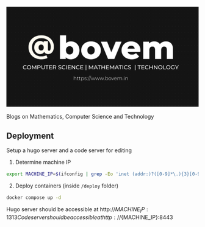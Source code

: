 ![Blog Cover Image](./static/bovem-cover.png)

Blogs on Mathematics, Computer Science and Technology

## Deployment
Setup a hugo server and a code server for editing

1. Determine machine IP
```bash
export MACHINE_IP=$(ifconfig | grep -Eo 'inet (addr:)?([0-9]*\.){3}[0-9]*' | grep -Eo '([0-9]*\.){3}[0-9]*' | grep -v '127.0.0.1')
```

2. Deploy containers (inside `/deploy` folder)
```bash
docker compose up -d
```

Hugo server should be accessible at http://${MACHINE_IP}:1313
Code server should be accessible at http://${MACHINE_IP}:8443